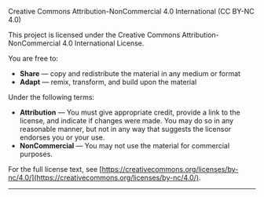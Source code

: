 Creative Commons Attribution-NonCommercial 4.0 International (CC BY-NC 4.0)

This project is licensed under the Creative Commons Attribution-NonCommercial 4.0 International License. 

You are free to:

- **Share** — copy and redistribute the material in any medium or format
- **Adapt** — remix, transform, and build upon the material

Under the following terms:

- **Attribution** — You must give appropriate credit, provide a link to the license, and indicate if changes were made. You may do so in any reasonable manner, but not in any way that suggests the licensor endorses you or your use.
- **NonCommercial** — You may not use the material for commercial purposes.

For the full license text, see [https://creativecommons.org/licenses/by-nc/4.0/](https://creativecommons.org/licenses/by-nc/4.0/).

---
